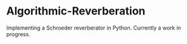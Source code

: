 # Algorithmic-Reverberation
Implementing a Schroeder reverberator in Python. 
Currently a work in progress. 

